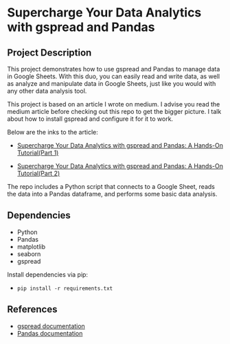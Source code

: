# Supercharge Your Data Analytics with gspread and Pandas

## Project Description

This project demonstrates how to use gspread and Pandas to manage data in Google Sheets. With this duo, you can easily read and write data, as well as analyze and manipulate data in Google Sheets, just like you would with any other data analysis tool.

This project is based on an article I wrote on medium. I advise you read the medium article before checking out this repo to get the bigger picture.
I talk about how to install gspread and configure it for it to work.

Below are the inks to the article:
- [Supercharge Your Data Analytics with gspread and Pandas: A Hands-On Tutorial(Part 1)](https://medium.com/p/c372ec239750/edit)


- [Supercharge Your Data Analytics with gspread and Pandas: A Hands-On Tutorial(Part 2)](https://medium.com/p/32ed216ca37e/edit)


The repo includes a Python script that connects to a Google Sheet, reads the data into a Pandas dataframe, and performs some basic data analysis. 


## Dependencies

- Python
- Pandas
- matplotlib
- seaborn
- gspread

Install dependencies via pip: 
- ```pip install -r requirements.txt```

## References
- [gspread documentation](https://gspread.readthedocs.io/en/latest/)
- [Pandas documentation](https://pandas.pydata.org/docs/)


